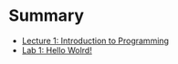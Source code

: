 # Summary

- [Lecture 1: Introduction to Programming](./lecture_1.md)
- [Lab 1: Hello Wolrd!](./lab_1.md)
